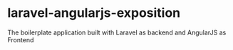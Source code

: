# laravel-angularjs-exposition
The boilerplate application built with Laravel as backend and AngularJS as Frontend 
